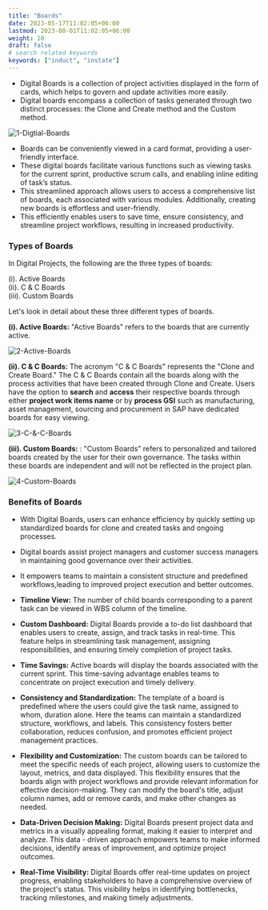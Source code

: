 ```yaml
---
title: "Boards"
date: 2023-05-17T11:02:05+06:00
lastmod: 2023-08-01T11:02:05+06:00
weight: 10
draft: false
# search related keywords
keywords: ["induct", "instate"]
---
```


<ul>
    <li>
        Digital Boards is a collection of project activities displayed in the form of cards, which helps to govern and update activities more easily.
    </li>
    <li>
        Digital boards encompass a collection of tasks generated through two distinct processes: the Clone and Create method and the Custom method.
    </li>
</ul>

![1-Digtial-Boards](https://storage.googleapis.com/ktern-public-files/product-documentation/Boards/1-Digtial-Boards.png)

<ul>
    <li>
        Boards can be conveniently viewed in a card format, providing a user-friendly interface.
    </li>
    <li>
        These digital boards facilitate various functions such as viewing tasks for the current sprint, productive scrum calls, and enabling inline editing of task’s status.
    </li>
    <li>
        This streamlined approach allows users to access a comprehensive list of boards, each associated with various modules. Additionally, creating new boards is effortless and user-friendly.
    </li>
    <li>
        This efficiently enables users to save time, ensure consistency, and streamline project workflows, resulting in increased productivity.
    </li>
</ul>

### Types of Boards

In Digital Projects, the following are the three types of boards: 

(i). Active Boards <br>
(ii). C & C Boards <br>
(iii). Custom Boards <br>

Let's look in detail about these three different types of boards.

**(i). Active Boards:** "Active Boards" refers to the  boards that are currently active. 

![2-Active-Boards](https://storage.googleapis.com/ktern-public-files/product-documentation/Boards/2-Active-Boards.png)

**(ii). C & C Boards:** The acronym "C & C Boards" represents the "Clone and Create Board." The C & C Boards contain all the boards along with the process activities that have been created through Clone and Create. Users have the option to <b>search</b> and <b>access</b> their respective boards through either <b>project work items name</b> or by <b>process GSI</b> such as manufacturing, asset management, sourcing and procurement in SAP have dedicated boards for easy viewing.

![3-C-&-C-Boards](https://storage.googleapis.com/ktern-public-files/product-documentation/Boards/3-C-&-C-Boards.png)

**(iii). Custom Boards:** : "Custom Boards" refers to personalized and tailored boards created by the user for their own governance. The tasks within these boards are independent and will not be reflected in the project plan.

![4-Custom-Boards](https://storage.googleapis.com/ktern-public-files/product-documentation/Boards/4-Custom-Boards.png)

### Benefits of Boards
<ul>
<li>

With Digital Boards, users can enhance efficiency by quickly setting up standardized boards for clone and created tasks and ongoing processes.
</li>
<li>

Digital boards assist project managers and customer success managers in maintaining good governance over their activities.
</li>
<li>

It empowers teams to maintain a consistent structure and predefined workflows,leading to improved project execution and better outcomes.
</li>
<li>

**Timeline View:** The number of child boards corresponding to a parent task can be viewed in WBS column of the timeline. 
</li>
<li>

**Custom Dashboard:** Digital Boards provide a to-do list dashboard that enables users to create, assign, and track tasks in real-time. This feature helps in streamlining task management, assigning responsibilities, and ensuring timely completion of project tasks.
</li>
<li>

**Time Savings:** Active boards will display the boards associated with the current sprint. This time-saving advantage enables teams to concentrate on project execution and timely delivery.
</li>
<li>

**Consistency and Standardization:** The template of a board is predefined where the users could give the task name, assigned to whom, duration alone. Here the teams can maintain a standardized structure, workflows, and labels. This consistency fosters better collaboration, reduces confusion, and promotes efficient project management practices.
</li>
<li>

**Flexibility and Customization:** The custom boards can be tailored to meet the specific needs of each project, allowing users to customize the layout, metrics, and data displayed. This flexibility ensures that the boards align with project workflows and provide relevant information for effective decision-making. They can modify the board's title, adjust column names, add or remove cards, and make other changes as needed.
</li>
<li>

**Data-Driven Decision Making:** Digital Boards present project data and metrics in a visually appealing format, making it easier to interpret and analyze. This data - driven approach empowers teams to make informed decisions, identify areas of improvement, and optimize project outcomes.
</li>
<li>

**Real-Time Visibility:** Digital Boards offer real-time updates on project progress, enabling stakeholders to have a comprehensive overview of the project's status. This visibility helps in identifying bottlenecks, tracking milestones, and making timely adjustments.
</li>
</ul>
